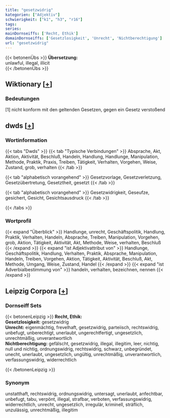 ```yaml
---
title: "gesetzwidrig"
kategorien: ["Adjektiv"]
schwierigkeit: ["k1", "h3", "r16"]
tags:
series:
mainDornseiffs: ['Recht, Ethik']
domainDornseiffs: ['Gesetzlosigkeit', 'Unrecht', 'Nichtberechtigung']
url: "gesetzwidrig"
---
```


{{< betonenÜbs >}}
**Übersetzung:**  
unlawful, illegal, illicit  
{{< /betonenÜbs >}}

## Wiktionary [[+](https://de.wiktionary.org/wiki/gesetzwidrig)]

### Bedeutungen
[1] nicht konform mit den geltenden Gesetzen, gegen ein Gesetz verstoßend  



## dwds [[+](https://www.dwds.de/wb/gesetzwidrig)]

### Wortinformation
{{< tabs "Dwds" >}}
{{< tab "Typische Verbindungen" >}}
Absprache, Akt, Aktion, Aktivität, Beschluß, Handeln, Handlung, Handlunge, Manipulation, Methode, Praktik, Praxis, Treiben, Tätigkeit, Verhalten, Vorgehen, Weise, Zustand, grob, verhalten
{{< /tab >}}

{{< tab "alphabetisch vorangehend" >}}
Gesetzvorlage, Gesetzverletzung, Gesetzübertretung, Gesetztheit, gesetzt
{{< /tab >}}

{{< tab "alphabetisch vorangehend" >}}
Gesetzwidrigkeit, Geseufze, gesichert, Gesicht, Gesichtsausdruck
{{< /tab >}}

{{< /tabs >}}

### Wortprofil
{{< expand "Überblick" >}} Handlunge, unrecht, Geschäftspolitik, Handlung, Praktik, Verhalten, Handeln, Absprache, Treiben, Manipulation, Vorgehen, grob, Aktion, Tätigkeit, Aktivität, Akt, Methode, Weise, verhalten, Beschluß {{< /expand >}}
{{< expand "ist Adjektivattribut von" >}} Handlunge, Geschäftspolitik, Handlung, Verhalten, Praktik, Absprache, Manipulation, Handeln, Treiben, Vorgehen, Aktion, Tätigkeit, Aktivität, Beschluß, Akt, Methode, Umgang, Weise, Zustand, Handel {{< /expand >}}
{{< expand "ist Adverbialbestimmung von" >}} handeln, verhalten, bezeichnen, nennen {{< /expand >}}

## Leipzig Corpora [[+](https://corpora.uni-leipzig.de/en/res?word=gesetzwidrig&corpusId=deu_newscrawl-public_2018)]

### Dornseiff Sets
{{< betonenLeipzig >}}
**Recht, Ethik:**  
**Gesetzlosigkeit:** gesetzwidrig  
**Unrecht:** eigenmächtig, frevelhaft, gesetzwidrig, parteiisch, rechtswidrig, unbefugt, unberechtigt, unerlaubt, ungerechtfertigt, ungesetzlich, unrechtmäßig, unverantwortlich  
**Nichtberechtigung:** gefälscht, gesetzwidrig, illegal, illegitim, leer, nichtig, null und nichtig, ordnungswidrig, rechtswidrig, schwarz, unbegründet, unecht, unerlaubt, ungesetzlich, ungültig, unrechtmäßig, unverantwortlich, verfassungswidrig, widerrechtlich  

{{< /betonenLeipzig >}}

### Synonym
unstatthaft, rechtswidrig, ordnungswidrig, untersagt, unerlaubt, anfechtbar, unbefugt, tabu, verpönt, illegal, strafbar, verboten, verfassungswidrig, widerrechtlich, unrecht, ungesetzlich, irregulär, kriminell, sträflich, unzulässig, unrechtmäßig, illegitim

